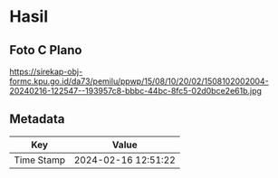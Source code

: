 # Hasil

## Foto C Plano

https://sirekap-obj-formc.kpu.go.id/da73/pemilu/ppwp/15/08/10/20/02/1508102002004-20240216-122547--193957c8-bbbc-44bc-8fc5-02d0bce2e61b.jpg


## Metadata

| Key        | Value               |
| ---------- | ------------------- |
| Time Stamp | 2024-02-16 12:51:22 |



